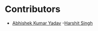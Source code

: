 ﻿# Contributors
- [Abhishek Kumar Yadav](https://github.com/coderaky)
-[Harshit Singh](https://https://github.com/harshit-tech03)
